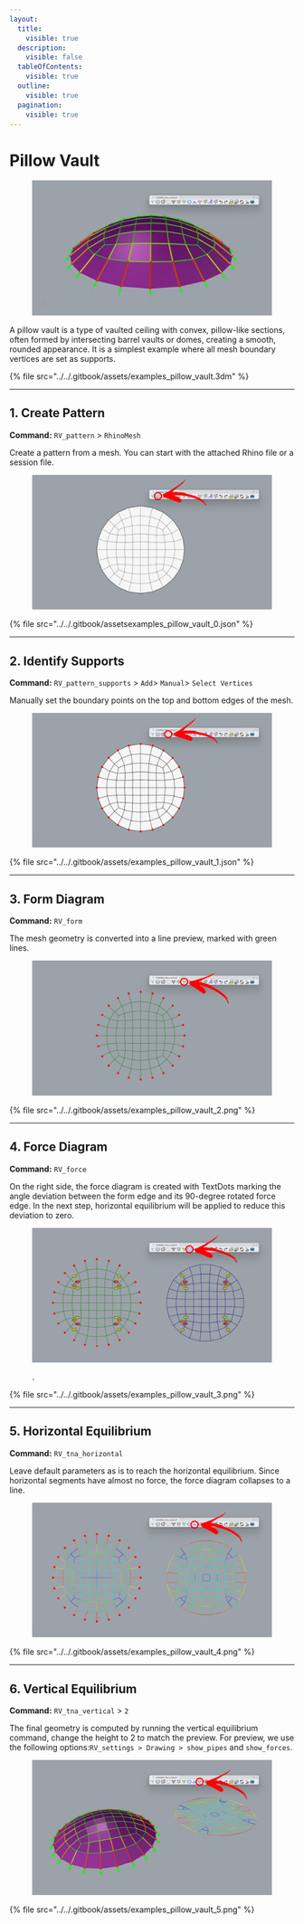 ```yaml
---
layout:
  title:
    visible: true
  description:
    visible: false
  tableOfContents:
    visible: true
  outline:
    visible: true
  pagination:
    visible: true
---
```


# Pillow Vault

<figure><img src="../../.gitbook/assets/examples_pillow_vault.png" alt=""><figcaption></figcaption></figure>

A pillow vault is a type of vaulted ceiling with convex, pillow-like sections, often formed by intersecting barrel vaults or domes, creating a smooth, rounded appearance. It is a simplest example where all mesh boundary vertices are set as supports.

{% file src="../../.gitbook/assets/examples_pillow_vault.3dm" %}

***

## 1. Create Pattern

**Command:** `RV_pattern` > `RhinoMesh`

Create a pattern from a mesh. You can start with the attached Rhino file or a session file.

<figure><img src="../../.gitbook/assets/examples_pillow_vault_0.png" alt=""><figcaption></figcaption></figure>

{% file src="../../.gitbook/assetsexamples_pillow_vault_0.json" %}

***

## 2. Identify Supports

**Command:** `RV_pattern_supports` > `Add`> `Manual`> `Select Vertices`

Manually set the boundary points on the top and bottom edges of the mesh.

<figure><img src="../../.gitbook/assets/examples_pillow_vault_1.png" alt=""><figcaption></figcaption></figure>

{% file src="../../.gitbook/assets/examples_pillow_vault_1.json" %}

***

## 3. Form Diagram

**Command:** `RV_form`

The mesh geometry is converted into a line preview, marked with green lines.

<figure><img src="../../.gitbook/assets/examples_pillow_vault_2.png" alt=""><figcaption></figcaption></figure>

{% file src="../../.gitbook/assets/examples_pillow_vault_2.png" %}

***

## 4. Force Diagram

**Command:** `RV_force`

On the right side, the force diagram is created with TextDots marking the angle deviation between the form edge and its 90-degree rotated force edge. In the next step, horizontal equilibrium will be applied to reduce this deviation to zero.

<figure><img src="../../.gitbook/assets/examples_pillow_vault_3.png" alt=""><figcaption><p>.</p></figcaption></figure>

{% file src="../../.gitbook/assets/examples_pillow_vault_3.png" %}

***

## 5. Horizontal Equilibrium

**Command:** `RV_tna_horizontal`

Leave default parameters as is to reach the horizontal equilibrium. Since horizontal segments have almost no force, the force diagram collapses to a line.

<figure><img src="../../.gitbook/assets/examples_pillow_vault_4.png" alt=""><figcaption></figcaption></figure>

{% file src="../../.gitbook/assets/examples_pillow_vault_4.png" %}

***

## 6. Vertical Equilibrium

**Command:** `RV_tna_vertical` > `2`

The final geometry is computed by running the vertical equilibrium command, change the height to 2 to match the preview. For preview, we use the following options:`RV_settings > Drawing > show_pipes` and `show_forces`.

<figure><img src="../../.gitbook/assets/examples_pillow_vault_5.png" alt=""><figcaption></figcaption></figure>

{% file src="../../.gitbook/assets/examples_pillow_vault_5.png" %}
